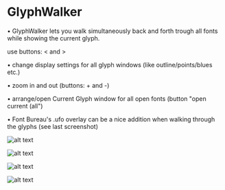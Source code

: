 GlyphWalker
===================

• GlyphWalker lets you walk simultaneously back and forth trough all fonts while showing the current glyph.
  
  use buttons: < and >

• change display settings for all glyph windows (like outline/points/blues etc.)

• zoom in and out  (buttons: + and -)

• arrange/open Current Glyph window for all open fonts (button "open current (all")


• Font Bureau's .ufo overlay can be a nice addition when walking through the glyphs (see last screenshot)


![alt text](https://github.com/luke-snider/robofont-extensions/blob/master/GlyphWalker/GlyphWalker_screen1.png)



![alt text](https://github.com/luke-snider/robofont-extensions/blob/master/GlyphWalker/GlyphWalker_screen4.png)



![alt text](https://github.com/luke-snider/robofont-extensions/blob/master/GlyphWalker/GlyphWalker_screen2.png)


![alt text](https://github.com/luke-snider/robofont-extensions/blob/master/GlyphWalker/GlyphWalker_screen3.png)
